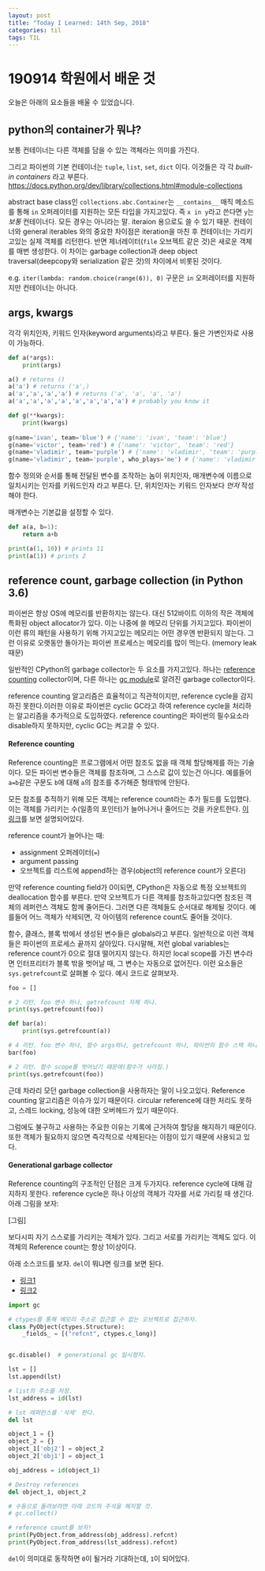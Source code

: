 ```yaml
---
layout: post
title: "Today I Learned: 14th Sep, 2018"
categories: til
tags: TIL
---
```


# 190914 학원에서 배운 것

오늘은 아래의 요소들을 배울 수 있었습니다.

## python의 container가 뭐냐?

보통 컨테이너는 다른 객체를 담을 수 있는 객체라는 의미를 가진다.

그리고 파이썬의 기본 컨테이너는 `tuple`, `list`, `set`, `dict` 이다. 이것들은 각
각 _built-in containers_ 라고 부른다. https://docs.python.org/dev/library/collections.html#module-collections

abstract base class인 `collections.abc.Container`는 `__contains__` 매직 메소드를 통해 `in` 오퍼레이터를 지원하는 모든 타입을 가지고있다. 즉 `x in y`라고 쓴다면 `y`는 _보통_ 컨테이너다. 모든 경우는 아니라는 말. iteraion 용으로도 쓸 수 있기 때문. 컨테이너와 general iterables 와의 중요한 차이점은 iteration을 마친 후 컨테이너는 가리키고있는 실제 객체를 리턴한다. 반면 제너레이터(`file` 오브젝트 같은 것)은 새로운 객체를 매번 생성한다. 이 차이는 garbage collection과 deep object traversal(deepcopy와 serialization 같은 것)의 차이에서 비롯된 것이다.

e.g. `iter(lambda: random.choice(range(6)), 0)` 구문은 `in` 오퍼레이터를 지원하지만 컨테이너는 아니다.

## args, kwargs

각각 위치인자, 키워드 인자(keyword arguments)라고 부른다. 둘은 가변인자로 사용이 가능하다.

```python
def a(*args):
    print(args)

a() # returns ()
a('a') # returns ('a',)
a('a','a','a','a') # returns ('a', 'a', 'a', 'a')
a('a','a','a','a','a','a','a','a') # probably you know it
```

```python
def g(**kwargs):
    print(kwargs)
    
g(name='ivan', team='blue') # {'name': 'ivan', 'team': 'blue'}
g(name='victor', team='red') # {'name': 'victor', 'team': 'red'}
g(name='vladimir', team='purple') # {'name': 'vladimir', 'team': 'purple'}
g(name='vladimir', team='purple', who_plays='me') # {'name': 'vladimir', 'team': 'purple', 'who_plays': 'me'}
```

함수 정의와 순서를 통해 전달된 변수를 조작하는 놈이 위치인자, 매개변수에 이름으로 일치시키는 인자를 키워드인자 라고 부른다. 단, 위치인자는 키워드 인자보다 _먼저_ 작성해야 한다.

매개변수는 기본값을 설정할 수 있다.

```python
def a(a, b=1):
    return a+b

print(a(1, 10)) # prints 11
print(a(1)) # prints 2
```

## reference count, garbage collection (in Python 3.6)

파이썬은 항상 OS에 메모리를 반환하지는 않는다. 대신 512바이트 이하의 작은 객체에 특화된 object allocator가 있다. 이는 나중에 쓸 메모리 단위를 가지고있다. 파이썬이 이런 류의 패턴을 사용하기 위해 가지고있는 메모리는 어떤 경우엔 반환되지 않는다. 그런 이유로 오랫동안 돌아가는 파이썬 프로세스는 메모리를 많이 먹는다. (memory leak 때문)

일반적인 CPython의 garbage collector는 두 요소를 가지고있다. 하나는 [reference counting](https://en.wikipedia.org/wiki/Reference_counting) collector이며, 다른 하나는 [gc module](https://docs.python.org/3.6/library/gc.html)로 알려진 garbage collector이다.

reference counting 알고리즘은 효율적이고 직관적이지만, reference cycle을 감지하진 못한다.이러한 이유로 파이썬은 cyclic GC라고 하여 reference cycle을 처리하는 알고리즘을 추가적으로 도입하였다. reference counting은 파이썬의 필수요소라 disable하지 못하지만, cyclic GC는 켜고끌 수 있다.

#### Reference counting

Reference counting은 프로그램에서 어떤 참조도 없을 때 객체 할당해제를 하는 기술이다. 모든 파이썬 변수들은 객체를 참조하며, 그 스스로 값이 있는건 아니다. 예를들어 `a=b`같은 구문도 `b`에 대해 `a`의 참조를 추가해준 형태밖에 안된다.

모든 참조를 추적하기 위해 모든 객체는 reference count라는 추가 필드를 도입했다. 이는 객체를 가리키는 수(일종의 포인터)가 늘어나거나 줄어드는 것을 카운트한다. [이 링크](https://docs.python.org/3.6/c-api/intro.html#objects-types-and-reference-counts)를 보면 설명되어있다. 

reference count가 늘어나는 때:
* assignment 오퍼레이터(`=`)
* argument passing
* 오브젝트를 리스트에 append하는 경우(object의 reference count가 오른다)

만약 reference counting field가 0이되면, CPython은 자동으로 특정 오브젝트의 deallocation 함수를 부른다. 만약 오브젝트가 다른 객체를 참조하고있다면 참조된 객체의 레퍼런스 객체도 함께 줄어든다. 그러면 다른 객체들도 순서대로 해제될 것이다. 예를들어 어느 객체가 삭제되면, 각 아이템의 reference count도 줄어들 것이다.

함수, 클래스, 블록 밖에서 생성된 변수들은 globals라고 부른다. 일반적으로 이런 객체들은 파이썬의 프로세스 끝까지 살아있다. 다시말해, 저런 global variables는 reference count가 0으로 절대 떨어지지 않는다. 하지만 local scope를 가진 변수라면 인터프리터가 블록 밖을 벗어날 때, 그 변수는 자동으로 없어진다. 이런 요소들은 `sys.getrefcount`로 살펴볼 수 있다. 예시 코드로 살펴보자.

```python
foo = []

# 2 리턴. foo 변수 하나, getrefcount 자체 하나.
print(sys.getrefcount(foo))

def bar(a):
    print(sys.getrefcount(a))

# 4 리턴. foo 변수 하나, 함수 args하나, getrefcount 하나, 파이썬의 함수 스택 하나.
bar(foo)

# 2 리턴. 함수 scope를 벗어났기 때문에(함수가 사라짐.)
print(sys.getrefcount(foo))
```

근데 차라리 모던 garbage collection을 사용하자는 말이 나오고있다. Reference counting 알고리즘은 이슈가 있기 때문이다. circular reference에 대한 처리도 못하고, 스레드 locking, 성능에 대한 오버헤드가 있기 때문이다.

그럼에도 불구하고 사용하는 주요한 이유는 기록에 근거하여 할당을 해지하기 때문이다. 또한 객체가 필요하지 않으면 즉각적으로 삭제된다는 이점이 있기 때문에 사용되고 있다.

#### Generational garbage collector

Reference counting의 구조적인 단점은 크게 두가지다. reference cycle에 대해 감지하지 못한다. reference cycle은 하나 이상의 객체가 각자를 서로 가리킬 때 생긴다. 아래 그림을 보자:

[그림]

보다시피 자기 스스로를 가리키는 객체가 있다. 그리고 서로를 가리키는 객체도 있다. 이 객체의 Reference count는 항상 1이상이다.

아래 소스코드를 보자. `del`이 뭐냐면 링크를 보면 된다. 
* [링크1](https://docs.python.org/3.6/reference/simple_stmts.html#the-del-statement)
* [링크2](https://docs.python.org/3.6/tutorial/datastructures.html#the-del-statement)

```python
import gc

# ctypes를 통해 메모리 주소로 접근할 수 없는 오브젝트로 접근하자.
class PyObject(ctypes.Structure):
    _fields_ = [("refcnt", ctypes.c_long)]


gc.disable()  # generational gc 일시정지.

lst = []
lst.append(lst)

# list의 주소를 저장.
lst_address = id(lst)

# lst 레퍼런스를 '삭제' 한다.
del lst

object_1 = {}
object_2 = {}
object_1['obj2'] = object_2
object_2['obj1'] = object_1

obj_address = id(object_1)

# Destroy references
del object_1, object_2

# 수동으로 돌려보려면 아래 코드의 주석을 해지할 것.
# gc.collect()

# reference count를 보자!
print(PyObject.from_address(obj_address).refcnt)
print(PyObject.from_address(lst_address).refcnt)
```

`del`이 의미대로 동작하면 `0`이 될거라 기대하는데, `1`이 되어있다.
